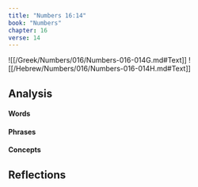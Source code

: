 ```yaml
---
title: "Numbers 16:14"
book: "Numbers"
chapter: 16
verse: 14
---
```

![[/Greek/Numbers/016/Numbers-016-014G.md#Text]]
![[/Hebrew/Numbers/016/Numbers-016-014H.md#Text]]

## Analysis

#### Words

#### Phrases

#### Concepts

## Reflections
